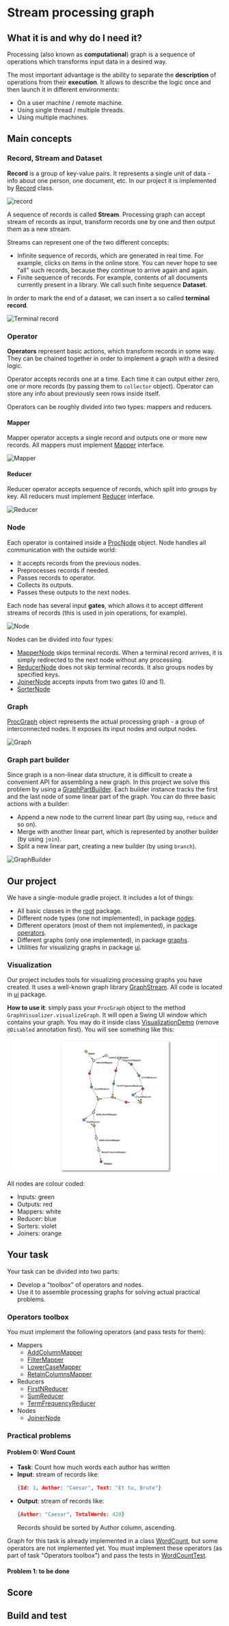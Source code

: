 # Stream processing graph

## What it is and why do I need it?

Processing (also known as **computational**) graph is a sequence of operations which transforms input data in a desired way.       

The most important advantage is the ability to separate the **description** of operations from their **execution**. It allows to describe the logic once and then launch it in different environments:
* On a user machine / remote machine.
* Using single thread / multiple threads.
* Using multiple machines.     

## Main concepts

### Record, Stream and Dataset

**Record** is a group of key-value pairs. It represents a single unit of data - info about one person, one document, etc. In our project it is implemented by [Record](src/main/java/io/github/javaasasecondlanguage/homework04/Record.java) class. 

![record](pics/record.png)

A sequence of records is called **Stream**. Processing graph can accept stream of records as input, transform records one by one and then output them as a new stream.  

Streams can represent one of the two different concepts:
* Infinite sequence of records, which are generated in real time. For example, clicks on items in the online store. You can never hope to see "all" such records, because they continue to arrive again and again. 
* Finite sequence of records. For example, contents of all documents currently present in a library. We call such finite sequence **Dataset**. 

In order to mark the end of a dataset, we can insert a so called **terminal record**.     

![Terminal record](pics/terminal_record.png)

### Operator

**Operators** represent basic actions, which transform records in some way. They can be chained together in order to implement a graph with a desired logic.

Operator accepts records one at a time. Each time it can output either zero, one or more records (by passing them to `collector` object). Operator can store any info about previously seen rows inside itself.      

Operators can be roughly divided into two types: mappers and reducers.

#### Mapper

Mapper operator accepts a single record and outputs one or more new records. All mappers must implement [Mapper](src/main/java/io/github/javaasasecondlanguage/homework04/ops/Mapper.java) interface.

![Mapper](pics/mapper.png)

#### Reducer

Reducer operator accepts sequence of records, which split into groups by key. All reducers must implement [Reducer](src/main/java/io/github/javaasasecondlanguage/homework04/ops/Reducer.java) interface.

![Reducer](pics/reducer.png)

### Node

Each operator is contained inside a [ProcNode](src/main/java/io/github/javaasasecondlanguage/homework04/nodes/ProcNode.java) object. Node handles all communication with the outside world: 
* It accepts records from the previous nodes.
* Preprocesses records if needed.
* Passes records to operator.
* Collects its outputs.
* Passes these outputs to the next nodes.

Each node has several input **gates**, which allows it to accept different streams of records (this is used in join operations, for example).  
   
![Node](pics/node.png)

Nodes can be divided into four types:
* [MapperNode](src/main/java/io/github/javaasasecondlanguage/homework04/nodes/MapperNode.java) skips terminal records. When a terminal record arrives, it is simply redirected to the next node without any processing.
* [ReducerNode](src/main/java/io/github/javaasasecondlanguage/homework04/nodes/ReducerNode.java) does not skip terminal records. It also groups nodes by specified keys.
* [JoinerNode](src/main/java/io/github/javaasasecondlanguage/homework04/nodes/JoinerNode.java) accepts inputs from two gates (0 and 1). 
* [SorterNode](src/main/java/io/github/javaasasecondlanguage/homework04/nodes/SorterNode.java)
   
  

### Graph

[ProcGraph](src/main/java/io/github/javaasasecondlanguage/homework04/ProcGraph.java) object represents the actual processing graph - a group of interconnected nodes. It exposes its input nodes and output nodes.  
 
![Graph](pics/graph.png)

### Graph part builder

Since graph is a non-linear data structure, it is difficult to create a convenient API for assembling a new graph. In this project we solve this problem by using a [GraphPartBuilder](/src/main/java/io/github/javaasasecondlanguage/homework04/GraphPartBuilder.java). Each builder instance tracks the first and the last node of some linear part of the graph. You can do three basic actions with a builder:

* Append a new node to the current linear part (by using `map`, `reduce` and so on).
* Merge with another linear part, which is represented by another builder (by using `join`).
* Split a new linear part, creating a new builder (by using `branch`).  
  
![GraphBuilder](pics/builder.png)

## Our project

We have a single-module gradle project. It includes a lot of things:
* All basic classes in the [root](src/main/java/io/github/javaasasecondlanguage/homework04) package.
* Different node types (one not implemented), in package [nodes](src/main/java/io/github/javaasasecondlanguage/homework04/nodes).
* Different operators (most of them not implemented), in package [operators](src/main/java/io/github/javaasasecondlanguage/homework04/operators).
* Different graphs (only one implemented), in package  [graphs](src/main/java/io/github/javaasasecondlanguage/homework04/graphs).
* Utilities for visualizing graphs in package [ui](src/main/java/io/github/javaasasecondlanguage/homework04/ui). 

### Visualization

Our project includes tools for visualizing processing graphs you have created. It uses a well-known graph library [GraphStream](https://graphstream-project.org/). All code is located in [ui](src/main/java/io/github/javaasasecondlanguage/homework04/ui) package.

**How to use it**: simply pass your `ProcGraph` object to the method `GraphVisualizer.visualizeGraph`. It will open a Swing UI window which contains your graph. You may do it inside class [VisualizationDemo](src/test/java/io/github/javaasasecondlanguage/homework04/VisualizationDemo.java) (remove `@Disabled` annotation first). You will see something like this:

![UI](pics/ui.png)
 
All nodes are colour coded:
* Inputs: green
* Outputs: red
* Mappers: white
* Reducer: blue
* Sorters: violet
* Joiners: orange

## Your task

Your task can be divided into two parts:
* Develop a "toolbox" of operators and nodes. 
* Use it to assemble processing graphs for solving actual practical problems.

### Operators toolbox

You must implement the following operators (and pass tests for them):
* Mappers
    - [AddColumnMapper](src/main/java/io/github/javaasasecondlanguage/homework04/ops/mappers/AddColumnMapper.java)
    - [FilterMapper](src/main/java/io/github/javaasasecondlanguage/homework04/ops/mappers/FilterMapper.java)
    - [LowerCaseMapper](src/main/java/io/github/javaasasecondlanguage/homework04/ops/mappers/LowerCaseMapper.java)
    - [RetainColumnsMapper](src/main/java/io/github/javaasasecondlanguage/homework04/ops/mappers/RetainColumnsMapper.java)
* Reducers
    - [FirstNReducer](src/main/java/io/github/javaasasecondlanguage/homework04/ops/reducers/FirstNReducer.java)
    - [SumReducer](src/main/java/io/github/javaasasecondlanguage/homework04/ops/reducers/SumReducer.java)
    - [TermFrequencyReducer](src/main/java/io/github/javaasasecondlanguage/homework04/ops/reducers/TermFrequencyReducer.java)
* Nodes
    - [JoinerNode](src/main/java/io/github/javaasasecondlanguage/homework04/nodes/JoinerNode.java)
    
### Practical problems

#### Problem 0: Word Count

* **Task**: Count how much words each author has written
* **Input**: stream of records like:
    ```json
    {Id: 1, Author: "Caesar", Text: "Et tu, Brute"}
    ```
* **Output**: stream of records like:
    ```json
    {Author: "Caesar", TotalWords: 420}
    ```
  Records should be sorted by Author column, ascending. 

Graph for this task is already implemented in a class [WordCount](src/main/java/io/github/javaasasecondlanguage/homework04/graphs/WordCount.java), but some operators are not implemented yet. You must implement these operators (as part of task "Operators toolbox") and pass the tests in [WordCountTest](src/test/java/io/github/javaasasecondlanguage/homework04/graphs/WordCountTest.java). 

#### Problem 1: to be done

## Score

## Build and test
 